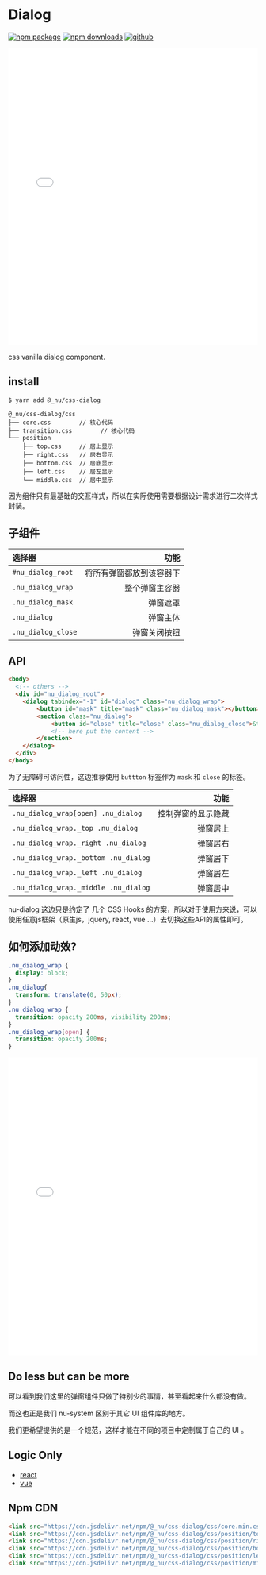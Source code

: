 # Dialog

[![npm package][npm-badge]][npm-url]
[![npm downloads][npm-downloads]][npm-url]
[![github][git-badge]][git-url]

[npm-badge]: https://img.shields.io/npm/v/@_nu/css-dialog.svg
[npm-url]: https://www.npmjs.org/package/@_nu/css-dialog
[npm-downloads]: https://img.shields.io/npm/dw/@_nu/css-dialog
[git-url]: https://github.com/nu-system/css-dialog
[git-badge]: https://img.shields.io/github/stars/nu-system/css-dialog.svg?style=social

<iframe height="600" style="width: 100%;" scrolling="no" title="nu-dialog-js" src="//codepen.io/ziven27/embed/joKGvJ/?height=265&theme-id=dark&default-tab=html,result" frameborder="no" allowtransparency="true" allowfullscreen="true">
  See the Pen <a href='https://codepen.io/ziven27/pen/joKGvJ/'>nu-dialog-js</a> by ziven27
  (<a href='https://codepen.io/ziven27'>@ziven27</a>) on <a href='https://codepen.io'>CodePen</a>.
</iframe>

css vanilla dialog component.

## install

```
$ yarn add @_nu/css-dialog
```

```
@_nu/css-dialog/css
├── core.css        // 核心代码
├── transition.css        // 核心代码
└── position
    ├── top.css     // 居上显示
    ├── right.css   // 居右显示
    ├── bottom.css  // 居底显示
    ├── left.css    // 居左显示
    └── middle.css  // 居中显示
```

因为组件只有最基础的交互样式，所以在实际使用需要根据设计需求进行二次样式封装。

## 子组件

| 选择器   |   功能   |
|:----------|-------------:|
| `#nu_dialog_root` |  将所有弹窗都放到该容器下 |
| `.nu_dialog_wrap` |  整个弹窗主容器 |
| `.nu_dialog_mask` | 弹窗遮罩 |
| `.nu_dialog` | 弹窗主体 |
| `.nu_dialog_close` | 弹窗关闭按钮 |

## API

```HTML
<body>
  <!-- others -->
  <div id="nu_dialog_root">
    <dialog tabindex="-1" id="dialog" class="nu_dialog_wrap">
        <button id="mask" title="mask" class="nu_dialog_mask"></button>
        <section class="nu_dialog">
            <button id="close" title="close" class="nu_dialog_close">&times;</button>
            <!-- here put the content -->
        </section>
    </dialog>
  </div>
</body>
```

为了无障碍可访问性，这边推荐使用 `buttton` 标签作为 `mask` 和 `close` 的标签。

| 选择器   |   功能   |
|:----------|-------------:|
| `.nu_dialog_wrap[open] .nu_dialog` |  控制弹窗的显示隐藏 |
| `.nu_dialog_wrap._top .nu_dialog` |  弹窗居上 |
| `.nu_dialog_wrap._right .nu_dialog` |  弹窗居右 |
| `.nu_dialog_wrap._bottom .nu_dialog` |  弹窗居下 |
| `.nu_dialog_wrap._left .nu_dialog` |  弹窗居左 |
| `.nu_dialog_wrap._middle .nu_dialog` |  弹窗居中 |

nu-dialog 这边只是约定了 几个 CSS Hooks 的方案，所以对于使用方来说，可以使用任意js框架（原生js，jquery, react, vue ...）去切换这些API的属性即可。


## 如何添加动效?

```css
.nu_dialog_wrap {
  display: block;
}
.nu_dialog{
  transform: translate(0, 50px);
}
.nu_dialog_wrap {
  transition: opacity 200ms, visibility 200ms;
}
.nu_dialog_wrap[open] {
  transition: opacity 200ms;
}
```

<iframe height="600" style="width: 100%;" scrolling="no" title="nu-dialog-ani" src="//codepen.io/ziven27/embed/KLemVx/?height=265&theme-id=dark&default-tab=css,result" frameborder="no" allowtransparency="true" allowfullscreen="true">
  See the Pen <a href='https://codepen.io/ziven27/pen/KLemVx/'>nu-dialog-ani</a> by ziven27
  (<a href='https://codepen.io/ziven27'>@ziven27</a>) on <a href='https://codepen.io'>CodePen</a>.
</iframe>

## Do less but can be more

可以看到我们这里的弹窗组件只做了特别少的事情，甚至看起来什么都没有做。

而这也正是我们 nu-system 区别于其它 UI 组件库的地方。

我们更希望提供的是一个规范，这样才能在不同的项目中定制属于自己的 UI 。


## Logic Only

- [react](https://nu-system.github.io/react/dialog/)
- [vue](https://nu-system.github.io/vue/dialog/)

## Npm CDN

```HTML
<link src="https://cdn.jsdelivr.net/npm/@_nu/css-dialog/css/core.min.css" />
<link src="https://cdn.jsdelivr.net/npm/@_nu/css-dialog/css/position/top.min.css">
<link src="https://cdn.jsdelivr.net/npm/@_nu/css-dialog/css/position/right.min.css">
<link src="https://cdn.jsdelivr.net/npm/@_nu/css-dialog/css/position/bottom.min.css">
<link src="https://cdn.jsdelivr.net/npm/@_nu/css-dialog/css/position/left.min.css">
<link src="https://cdn.jsdelivr.net/npm/@_nu/css-dialog/css/position/middle.min.css">
```
